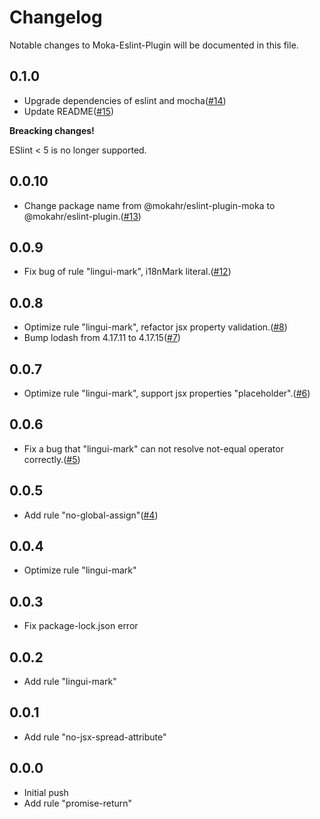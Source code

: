 Changelog
=========
Notable changes to Moka-Eslint-Plugin will be documented in this file.

## 0.1.0

- Upgrade dependencies of eslint and mocha([#14](https://github.com/southerncross/eslint-plugin-moka/pull/14))
- Update README([#15](https://github.com/southerncross/eslint-plugin-moka/pull/15))

**Breacking changes!**

ESlint < 5 is no longer supported.

## 0.0.10

- Change package name from @mokahr/eslint-plugin-moka to @mokahr/eslint-plugin.([#13](https://github.com/southerncross/eslint-plugin-moka/pull/13))

## 0.0.9

- Fix bug of rule "lingui-mark", i18nMark literal.([#12](https://github.com/southerncross/eslint-plugin-moka/pull/12))

## 0.0.8

- Optimize rule "lingui-mark", refactor jsx property validation.([#8](https://github.com/southerncross/eslint-plugin-moka/pull/8))
- Bump lodash from 4.17.11 to 4.17.15([#7](https://github.com/southerncross/eslint-plugin-moka/pull/7))

## 0.0.7

- Optimize rule "lingui-mark", support jsx properties "placeholder".([#6](https://github.com/southerncross/eslint-plugin-moka/pull/6))

## 0.0.6

- Fix a bug that "lingui-mark" can not resolve not-equal operator correctly.([#5](https://github.com/southerncross/eslint-plugin-moka/pull/5))

## 0.0.5

- Add rule "no-global-assign"([#4](https://github.com/southerncross/eslint-plugin-moka/pull/4))

## 0.0.4

- Optimize rule "lingui-mark"

## 0.0.3

- Fix package-lock.json error

## 0.0.2

- Add rule "lingui-mark"

## 0.0.1

- Add rule "no-jsx-spread-attribute"

## 0.0.0

- Initial push
- Add rule "promise-return"
